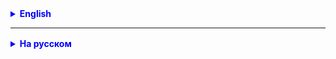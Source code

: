 <details style="margin-top: 16px">
  <summary style="cursor: pointer; color: blue;"><b>English</b></summary>

## Access Modifiers

**Access modifiers** in Java define the level of access to variables, methods, and classes. They are necessary to ensure
encapsulation.

In Java, there are four access modifiers:

1. `public`: Accessible everywhere.
2. `protected`: Accessible within the package and to all subclasses.
3. `default` (package-private): Accessible only within the package.
4. `private`: Accessible only within the class.

Here's how it looks:

| Modifier    | Within Class | Within Package | Subclasses | Outside Package |
|-------------|--------------|----------------|------------|-----------------|
| `public`    | Yes          | Yes            | Yes        | Yes             |
| `protected` | Yes          | Yes            | Yes        | No              |
| `default`   | Yes          | Yes            | No         | No              |
| `private`   | Yes          | No             | No         | No              |

### Examples:

#### For Variables

```
public int a;       // Accessible everywhere
protected int b;    // Accessible within the package and to subclasses
int c;              // Accessible within the package (default)
private int d;      // Accessible only within the class
```

#### For Methods

```
public void method1() {}        // Accessible everywhere
protected void method2() {}     // Accessible within the package and to subclasses
void method3() {}               // Accessible within the package (default)
private void method4() {}       // Accessible only within the class
```

## The `Object` Class in Java

The `Object` class is the base class for all objects in Java. All classes in Java implicitly inherit from the `Object`
class unless they explicitly specify another parent class. The `Object` class provides a set of methods and
functionality that are available to all objects in Java. Here are some key methods of the `Object` class:

### Commonly Used Object Methods

The Object class provides several built-in methods such as `equals()`, `hashCode()`, and `toString()`.

### The `equals()` Method

The `equals()` method is used to compare two objects for equality. In the `Object` class, this method is implemented to
compare object references, not their content. This means that two objects will be considered equal only if they
reference the same object in memory. Here's an example:

```
Object obj1 = new Object();
Object obj2 = new Object();

boolean areEqual = obj1.equals(obj2); // false, because obj1 and obj2 are different objects
```

### Overriding Methods

To use the `equals()`, `hashCode()`, and `toString()` methods more effectively for custom classes, they are often
overridden. In this case, you can define your own rules for comparison, generating hash codes, and providing a string
representation of the object.

### The `hashCode()` Method

The `hashCode()` method returns an integer value called a hash code associated with the object. By default, in
the `Object` class, this method generates a hash code based on the internal memory address of the object. Hash codes are
used, for example, when working with collections like hash tables. It's important that if two objects are equal (
according to the `equals()` method), their hash codes should also be equal. Here's an example:

```
Object obj = new Object();
int hashCode = obj.hashCode(); // returns the hash code of the object
```

### The `toString()` Method

The `toString()` method returns a string representation of the object. In the `Object` class, this method returns a
string containing the class name and the hash code of the object. It is often overridden in custom classes to provide a
more informative description of the object. Here's an example:

```
Object obj = new Object();
String str = obj.toString(); // returns the string representation of the object
```

### Example of Overriding `equals()`

```
class MyClass {
    private int value;

    // Constructor and other methods of the class

    @Override
    public boolean equals(Object o) {
        if (this == o) return true;
        if (o == null || getClass() != o.getClass()) return false;
        MyClass myClass = (MyClass) o;
        return value == myClass.value;
    }
}
```

### Example of Overriding `hashCode()`

```
class MyClass {
    private int value;

    // Constructor and other methods of the class

    @Override
    public int hashCode() {
        return Objects.hash(value);
    }
}
```

### Example of Overriding `toString()`

```
class MyClass {
    private int value;

    // Constructor and other methods of the class

    @Override
    public String toString() {
        return "MyClass{" +
                "value=" + value +
                '}';
    }
}
```

## Important Points about `equals`

- If `a.equals(b)`, then `b.equals(a)`.
- If `a.equals(b)` and `b.equals(c)`, then `a.equals(c)`.
- Repeated calls to `a.equals(b)` return the same result.
- `a.equals(null)` always returns `false`.
- If `a.equals(b)`, then `a.hashCode() == b.hashCode()`.

## Practice Tasks

1. Create a class `Person` with fields `name` and `age`. Override the `equals()`, `hashCode()`, and `toString()` methods
   for this class.

2. Create a list of `Person` objects and test how the `equals()`, `hashCode()`, and `toString()` methods work in
   your `Person` class.

3. **Assignment Goal**

Understand how and why to use the `equals` method to compare objects in Java by modeling the operation of a bank and an
ATM.

### Process Description

- The user registers a bank card with the bank, providing their name and surname.
- The bank automatically assigns a unique card number based on the name and surname of the cardholder.
- After creating a card, the user can use the ATM for various operations: checking the balance, withdrawing, and
  depositing money.
- The ATM, for each operation, contacts the bank to check if such a card exists, comparing all the card fields: number,
  balance, name, and surname.

### Tasks

1. **Create a `BankCard` Class**
    - Add fields to store the `card number`, `balance`, `name`, and `surname` of the cardholder.
    - The `card number` should not be set when creating the card.
    - Implement the `equals` method that compares cards based on the `balance`, `name`, and `surname` fields.

2. **Create a `Bank` Class**
    - Add an array (`BankCard[] cards`) to store `BankCard` objects.
    - Implement the `addCard` method, which adds a new card to the array. You can only add unique cards.
    - The card number should be automatically set based on the name and surname of the cardholder.
    - Implement the `findCard` method, which searches for a card in the array (`BankCard[] cards`) using the `equals`
      method.
    - Implement the `getCardNumber` method, which searches for a card in the array (`BankCard[] cards`) using the `
      equals

` method and returns the card number.

3. **Create an `ATM` Class**
    - Add a field to store a `Bank` object.
    - Implement methods for depositing (`deposit`) and withdrawing money (`withdraw`). These methods should use
      the `findCard` method from the `Bank` class to find the corresponding card.
    - Add a method to display the current balance of the current card (`showBalance`).

4. **Create a `Main` Class with a `main` Method**
    - Initialize `Bank` and `ATM` objects.
    - Perform operations: card registration, depositing, withdrawing money, getting information about the current
      balance, and the card number.

### Additional Tasks

- Add a check for the maximum number of cards in the bank.
- Add an interface for working with the ATM and the bank (`Scanner`).

### Discussion Questions

- Why is it important to override the `equals` method?
- What can be the issues if you don't override the `equals` method?

</details>


<hr>

<details style="margin-top: 16px">
  <summary style="cursor: pointer; color: blue;"><b>На русском</b></summary>

## Модификаторы доступа

**Модификаторы доступа** в Java определяют уровень доступа к переменным, методам и классам. Они нужны для обеспечения
инкапсуляции.

В Java есть четыре модификатора доступа:

1. `public`: Доступен отовсюду.
2. `protected`: Доступен внутри пакета и для всех подклассов.
3. `default` (пакетный): Доступен только внутри пакета.
4. `private`: Доступен только внутри класса.

Вот как это выглядит:

| Модификатор | Внутри класса | Внутри пакета | В подклассах | Вне пакета |
|-------------|---------------|---------------|--------------|------------|
| `public`    | Да            | Да            | Да           | Да         |
| `protected` | Да            | Да            | Да           | Нет        |
| `default`   | Да            | Да            | Нет          | Нет        |
| `private`   | Да            | Нет           | Нет          | Нет        |

### Примеры:

#### Для переменных

```
public int a;      // Доступен отовсюду
protected int b;   // Доступен внутри пакета и в подклассах
int c;             // Доступен внутри пакета (default)
private int d;     // Доступен только внутри класса
```

#### Для методов

```
public void method1() {}      // Доступен отовсюду
protected void method2() {}   // Доступен внутри пакета и в подклассах
void method3() {}             // Доступен внутри пакета (default)
private void method4() {}     // Доступен только внутри класса
```

## Класс `Object` в Java

Класс `Object` является базовым классом для всех объектов в Java. Все классы в Java неявно наследуются от
класса `Object`, если они явно не указывают другой родительский класс. Класс `Object` предоставляет ряд методов и
функциональности, которые доступны для всех объектов в Java. Вот некоторые из ключевых методов класса `Object`:

### Часто используемые методы класса Object

Класс Object предоставляет ряд встроенных методов, таких как `equals()`, `hashCode()`, `toString()`.

### Метод `equals()`

Метод `equals()` используется для сравнения двух объектов на равенство. В классе `Object`, этот метод реализован так,
что он сравнивает ссылки на объекты, а не их содержимое. Это означает, что два объекта будут считаться равными только в
том случае, если они ссылаются на один и тот же объект в памяти. Вот пример:

```
Object obj1=new Object();
        Object obj2=new Object();

        boolean areEqual=obj1.equals(obj2); // false, так как obj1 и obj2 разные объекты
```

### Переопределение методов

Чтобы более эффективно использовать методы `equals()`, `hashCode()` и `toString()` для пользовательских классов, их
часто переопределяют. В этом случае, вы можете определить собственные правила сравнения, генерации хэш-кода и строкового
представления объекта.

### Метод `hashCode()`

Метод `hashCode()` возвращает целочисленное значение, называемое хэш-кодом, которое ассоциируется с объектом. По
умолчанию, в классе `Object`, этот метод генерирует хэш-код, основанный на внутреннем адресе объекта в памяти. Хэш-коды
используются, например, при работе с коллекциями, такими как хеш-таблицы. Важно, чтобы если два объекта равны (согласно
методу `equals()`), их хэш-коды также были равны. Вот пример:

```
Object obj=new Object();
        int hashCode=obj.hashCode(); // возвращает хэш-код объекта
```

### 3. Метод `toString()`

Метод `toString()` возвращает строковое представление объекта. В классе `Object`, этот метод возвращает строку,
содержащую имя класса и хеш-код объекта. Он часто переопределяется в пользовательских классах для предоставления более
информативного описания объекта. Вот пример:

```
Object obj=new Object();
        String str=obj.toString(); // возвращает строковое представление объекта
```

### Пример переопределения `equals()`

```
class MyClass {
    private int value;

    // Конструктор и другие методы класса

    @Override
    public boolean equals(Object o) {
        if (this == o) return true;
        if (o == null || getClass() != o.getClass()) return false;
        MyClass myClass = (MyClass) o;
        return value == myClass.value;
    }
}
```

### Пример переопределения `hashCode()`

```
class MyClass {
    private int value;

    // Конструктор и другие методы класса

    @Override
    public int hashCode() {
        return Objects.hash(value);
    }
}
```

### Пример переопределения `toString()`

```
class MyClass {
    private int value;

    // Конструктор и другие методы класса

    @Override
    public String toString() {
        return "MyClass{" +
                "value=" + value +
                '}';
    }
}
```

## Важные моменты equals

- Если `a.equals(b)`, то `b.equals(a)`.
- Если `a.equals(b)` и b.`equals(c)`, то `a.equals(c)`.
- Повторные вызовы `a.equals(b)` возвращают одинаковый результат.
- `a.equals(null)` всегда возвращает `false`.
- Если `a.equals(b)`, то `a.hashCode() == b.hashCode()`.

## Задачи для закрепления

1. Создайте класс `Person` с полями `name` и `age`. Переопределите методы `equals()`, `hashCode()`, и `toString()` для
   этого класса.

2. Создайте список объектов типа `Person` и проверьте, как работают методы `equals()`, `hashCode()` и `toString()` в
   вашей реализации класса `Person`.

### Цель задания

Понять, как и зачем использовать метод `equals` для сравнения объектов в Java на примере моделирования работы банка и
банкомата.

### Описание процесса

- Пользователь регистрирует банковскую карту в банке, указывая свои имя и фамилию.
- Банк автоматически устанавливает уникальный номер карты на основе имени и фамилии владельца.
- После создания карты, пользователь может воспользоваться банкоматом для различных операций: проверка баланса, снятие и
  внесение денег.
- Банкомат при каждой операции обращается к банку для проверки, существует ли такая карта, сравнивая все поля карты:
  номер, баланс, имя и фамилия.

### Задачи

1. **Создать класс `BankCard`**
    - Добавить поля для хранения `номера карты`, `баланса`, `имени` и `фамилии владельца`.
    - `номера карты` при создании не должен быть установлен.
    - Реализовать метод `equals`, который будет сравнивать карты по полям `баланс`, `имя` и `фамилия владельца`.


2. **Создать класс `Bank`**
    - Добавить массив (`BankCard[] cards`) для хранения объектов `BankCard`.
    - Реализовать метод `addCard`, который будет добавлять новую карту в массив. Добавлять можно только уникальные
      карты.
    - Номер карты должен устанавливаться автоматически на основе имени и фамилии владельца.
    - Реализовать метод `findCard`, который будет искать карту в массиве (`BankCard[] cards`) по объекту `BankCard`,
      используя метод `equals`.
    - Реализовать метод `getCardNumber`, который будет искать карту в массиве (`BankCard[] cards`) по
      объекту `BankCard`, используя метод `equals` и возвращать номер карты.


3. **Создать класс `ATM`**
    - Добавить поле для хранения объекта `Bank`.
    - Реализовать методы для внесения (`deposit`)  и снятия денег (`withdraw`). Эти методы должны использовать
      метод `findCard` из класса `Bank` для поиска соответствующей карты.
    - Добавить метод отображения текужего баланса текущей карты (`showBalance`).

4. **Создать класс `Main` с методом `main`**
    - Инициализировать объекты `Bank` и `ATM`.
    - Выполненть операций: регистрация карты, внесение, снятие денег, получение информации о текущем балансе и о нормере
      карты.

### Дополнительные задачи

- Добавить проверку на максимальное количество карт в банке.
- Добавить интерфейс для работы с банкоматом и банком (`Scanner`)

### Вопросы для обсуждения

- Почему важно переопределить метод `equals`?
- Какие могут быть проблемы, если не переопределить метод `equals`?

</details>
